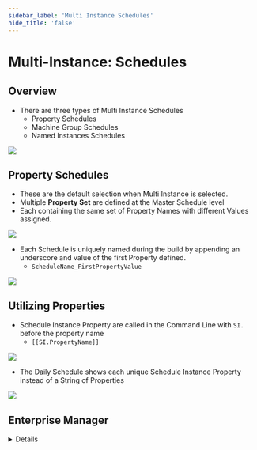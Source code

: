 ```yaml
---
sidebar_label: 'Multi Instance Schedules'
hide_title: 'false'
---
```


<head>
  <meta name="robots" content="noindex, nofollow" />
</head>

# Multi-Instance: Schedules

## Overview

* There are three types of Multi Instance Schedules
  * Property Schedules
  * Machine Group Schedules
  * Named Instances Schedules 

![](../static/imgadvanced/SM_InstanceDef.png)

## Property Schedules

* These are the default selection when Multi Instance is selected.
* Multiple **Property Set** are defined at the Master Schedule level
* Each containing the same set of Property Names with different Values assigned.

![](../static/imgadvanced/InstanceSchedule1020_SM.png)

* Each Schedule is uniquely named during the build by appending an underscore and value of the first Property defined.
  * ```ScheduleName_FirstPropertyValue```

![](../static/imgadvanced/SM_SchedulePropBuilt.png)

## Utilizing Properties 

* Schedule Instance Property are called in the Command Line with ```SI.``` before the property name
  * ```[[SI.PropertyName]]```

![](../static/imgadvanced/CallingProperties_SM.png)

* The Daily Schedule shows each unique Schedule Instance Property instead of a String of Properties

![](../static/imgadvanced/Instance_Definition_SM.png)

## Enterprise Manager

<details>

#### Multi-Instance Schedules - Instance Properties

* Each parameter line will have its own copy of the Schedule
* In this case, there are two Instance Properties defined:

```TIME=10```

```TIME=20```

* Naming Scheme: Schedule Name followed by an underscore and the first Property's value

##### Example:

```ScheduleName_FirstPropertyValue```

* ```My First Multi Instance Schedule_10```

* ```My First Multi Instance Schedule_20```


![](../static/imgadvanced/InstanceSchedule1020.png)

#### Calling Properties 

* Tokenization allows a Schedule Instance Property to be called in the Command Line when prefixed with ```SI.```

##### Example:

```[[SI.PropertyName]]```

```[[SI.TIME]]```

![](../static/imgadvanced/CallingProperties.png) 

</details>